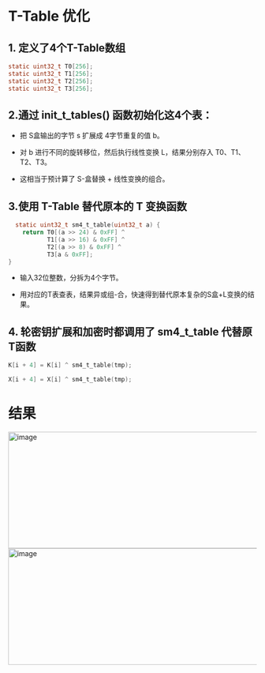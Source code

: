 #  T-Table 优化

## 1. 定义了4个T-Table数组

```c
static uint32_t T0[256];
static uint32_t T1[256];
static uint32_t T2[256];
static uint32_t T3[256];

```
## 2.通过 init_t_tables() 函数初始化这4个表：

-  把 S盒输出的字节 s 扩展成 4字节重复的值 b。

-  对 b 进行不同的旋转移位，然后执行线性变换 L，结果分别存入 T0、T1、T2、T3。

-  这相当于预计算了 S-盒替换 + 线性变换的组合。

## 3.使用 T-Table 替代原本的 T 变换函数

```c
  static uint32_t sm4_t_table(uint32_t a) {
    return T0[(a >> 24) & 0xFF] ^
           T1[(a >> 16) & 0xFF] ^
           T2[(a >> 8) & 0xFF] ^
           T3[a & 0xFF];
}
```

- 输入32位整数，分拆为4个字节。

- 用对应的T表查表，结果异或组-合，快速得到替代原本复杂的S盒+L变换的结果。

## 4. 轮密钥扩展和加密时都调用了 sm4_t_table 代替原T函数

```c
K[i + 4] = K[i] ^ sm4_t_table(tmp);
```

```c
X[i + 4] = X[i] ^ sm4_t_table(tmp);
```
# 结果
<img width="1077" height="236" alt="image" src="https://github.com/user-attachments/assets/85c5280d-8b6d-4e7b-8061-e16a85b421a9" />

<img width="1077" height="236" alt="image" src="https://github.com/user-attachments/assets/fc3a315e-9a32-45b8-994b-34af3683829d" />










